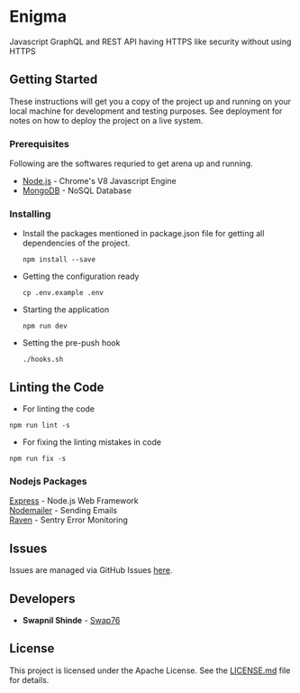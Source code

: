# Enigma

Javascript GraphQL and REST API having HTTPS like security without using HTTPS 

## Getting Started

These instructions will get you a copy of the project up and running on your local machine for development and testing purposes. See deployment for notes on how to deploy the project on a live system.

### Prerequisites

Following are the softwares requried to get arena up and running.
* [Node.js](https://nodejs.org) - Chrome's V8 Javascript Engine
* [MongoDB](https://mongodb.org) - NoSQL Database

### Installing

- Install the packages mentioned in package.json file for getting all dependencies of the project.
  ```
  npm install --save
  ```
- Getting the configuration ready
  ```
  cp .env.example .env
  ```
- Starting the application
  ```
  npm run dev
  ```

- Setting the pre-push hook
  ```
  ./hooks.sh
  ```

## Linting the Code

- For linting the code
```
npm run lint -s
```

- For fixing the linting mistakes in code
```
npm run fix -s
```

### Nodejs Packages
[Express](https://expressjs.com) - Node.js Web Framework<br/>
[Nodemailer](http://npmjs.com/package/nodemailer) - Sending Emails<br/>
[Raven](https://www.npmjs.com/package/raven) - Sentry Error Monitoring<br/>

## Issues

Issues are managed via GitHub Issues [here](https://github.com/Swap76/Enigma/issues).

## Developers

* **Swapnil Shinde** - [Swap76](https://github.com/Swap76)

## License

This project is licensed under the Apache License. See the [LICENSE.md](LICENSE.md) file for details.